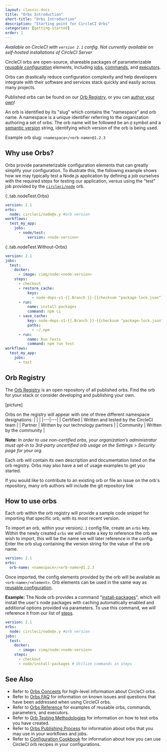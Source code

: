 ```yaml
---
layout: classic-docs
title: "Orbs Introduction"
short-title: "Orbs Introduction"
description: "Starting point for CircleCI Orbs"
categories: [getting-started]
order: 1
---
```


_Available on CircleCI with `version 2.1` config. Not currently available on self-hosted installations of CircleCI Server_

CircleCI orbs are open-source, shareable packages of parameterizable _[reusable configuration]({{site.baseurl}}/2.0/reusing-config/)_ elements, including [jobs](https://circleci.com/docs/2.0/reusing-config/#authoring-parameterized-jobs), [commands](https://circleci.com/docs/2.0/reusing-config/#authoring-reusable-commands), and [executors](https://circleci.com/docs/2.0/reusing-config/#executor).

Orbs can drastically reduce configuration complexity and help developers integrate with their software and services stack quickly and easily across many projects.

Published orbs can be found on our [Orb Registry]({{site.baseurl}}/orbs/registry/), or you can [author your own]()!

An orb is identified by its "slug" which contains the "namespace" and orb name. A namespace is a unique identifier referring to the organization authoring a set of orbs. The orb name will be followed be an `@` symbol and a [semantic version](https://semver.org/) string, identifying which version of the orb is being used.

Example orb slug: `<namespace>/<orb-name>@1.2.3`

## Why use Orbs?

Orbs provide parameterizable configuration elements that can greatly simplify your configuration. To illustrate this, the following example shows how we may typically test a Node.js application by defining a job ourselves with the required steps for testing our application, versus using the "test" job provided by the [`circleci/node`](https://circleci.com/orbs/registry/orb/circleci/node) orb.

{:.tab.nodeTest.Orbs}
```yaml
version: 2.1
orbs:
  node: circleci/node@x.y #orb version
workflows:
  test_my_app:
    jobs:
      - node/test:
          version: <node-version>
```

{:.tab.nodeTest.Without-Orbs}
```yaml
version: 2.1
jobs:
  test:
    docker:
      - image: cimg/node:<node-version>
    steps:
      - checkout
      - restore_cache:
          keys:
            - node-deps-v1-{{.Branch }}-{{checksum "package-lock.json"}}
      - run:
          name: install packages
          command: npm ci
      - save_cache:
          key: node-deps-v1-{{.Branch }}-{{checksum "package-lock.json"}}
          paths:
            - ~/.npm
      - run:
          name: Run Tests
          command: npm run test
workflows:
  test_my_app:
    jobs:
      - test

```

## Orb Registry

The [Orb Registry]({{site.baseurl}}/orbs/registry/) is an open repository of all published orbs. Find the orb for your stack or consider developing and publishing your own.

[picture]

Orbs on the registry will appear with one of three different namespace designations:
|   |   |
|---|---|
| Certified   | Written and tested by the CircleCI team  |
| Partner  | Written by our technology partners  |
| Community | Written by the community  |

**Note:** _In order to use non-certified orbs, your organization’s administrator must opt-in to 3rd-party uncertified orb usage on the *Settings > Security* page for your org._

Each orb will contain its own description and documentation listed on the orb registry. Orbs may also have a set of usage examples to get you started.

If you would like to contribute to an existing orb or file an issue on the orb's repository, many orb authors will include the git repository link

## How to use orbs

Each orb within the orb registry will provide a sample code snippet for importing that specific orb, with its most recent version.

To import an orb, within your version`2.1` config file, create an `orbs` key. Within the newly created `orbs` we will create a key to reference the orb we wish to import, this will be the name we will later reference in the config. Enter the orb slug containing the version string for the value of the orb name.

```yaml
version: 2.1
orbs:
  orb-name: <namespace>/<orb-name>@1.2.3
```
Once imported, the config elements provided by the orb will be available as `<orb-name>/<element>`. Orb elements can be used in the same way as [reusable configuration]({{site.baseurl}}/2.0/reusing-config/).

**Example:**
The Node orb provides a command "[install-packages](https://circleci.com/orbs/registry/orb/circleci/node#commands-install-packages)", which will install the user's node packages with caching automatically enabled and additional options provided via parameters. To use this command, we will reference it from our list of [steps](https://circleci.com/docs/2.0/configuration-reference/#steps).

```yaml
version: 2.1
orbs:
  node: circleci/node@x.y #orb version
jobs:
  test:
    docker:
      - image: cimg/node:<node-version>
    steps:
      - checkout
      - node/install-packages # Utilize commands in steps
```


## See Also
- Refer to [Orbs Concepts]({{site.baseurl}}/2.0/using-orbs/) for high-level information about CircleCI orbs.
- Refer to [Orbs FAQ]({{site.baseurl}}/2.0/orbs-faq/) for information on known issues and questions that have been addressed when using CircleCI orbs.
- Refer to [Orbs Reference]({{site.baseurl}}/2.0/reusing-config/) for examples of reusable orbs, commands, parameters, and executors.
- Refer to [Orb Testing Methodologies]({{site.baseurl}}/2.0/testing-orbs/) for information on how to test orbs you have created.
- Refer to [Orbs Publishing Process]({{site.baseurl}}/2.0/creating-orbs/) for information about orbs that you may use in your workflows and jobs.
- Refer to [Configuration Cookbook]({{site.baseurl}}/2.0/configuration-cookbook/) for information about how you can use CircleCI orb recipes in your configurations.